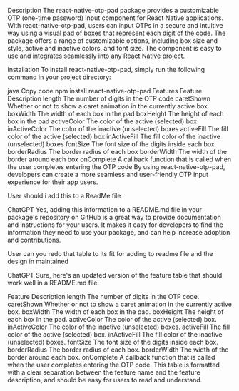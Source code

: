 Description
The react-native-otp-pad package provides a customizable OTP (one-time password) input component for React Native applications. With react-native-otp-pad, users can input OTPs in a secure and intuitive way using a visual pad of boxes that represent each digit of the code. The package offers a range of customizable options, including box size and style, active and inactive colors, and font size. The component is easy to use and integrates seamlessly into any React Native project.

Installation
To install react-native-otp-pad, simply run the following command in your project directory:

java
Copy code
npm install react-native-otp-pad
Features
Feature	Description
length	The number of digits in the OTP code
caretShown	Whether or not to show a caret animation in the currently active box
boxWidth	The width of each box in the pad
boxHeight	The height of each box in the pad
activeColor	The color of the active (selected) box
inActiveColor	The color of the inactive (unselected) boxes
activeFill	The fill color of the active (selected) box
inActiveFill	The fill color of the inactive (unselected) boxes
fontSize	The font size of the digits inside each box
borderRadius	The border radius of each box
borderWidth	The width of the border around each box
onComplete	A callback function that is called when the user completes entering the OTP code
By using react-native-otp-pad, developers can create a more seamless and user-friendly OTP input experience for their app users.





User
should i add this to a ReadMe file

ChatGPT
Yes, adding this information to a README.md file in your package's repository on GitHub is a great way to provide documentation and instructions for your users. It makes it easy for developers to find the information they need to use your package, and can help increase adoption and contributions.





User
can you redo that table to its fit for adding to readme file and the design in maintained

ChatGPT
Sure, here's an updated version of the feature table that should work well in a README.md file:

Feature	Description
length	The number of digits in the OTP code.
caretShown	Whether or not to show a caret animation in the currently active box.
boxWidth	The width of each box in the pad.
boxHeight	The height of each box in the pad.
activeColor	The color of the active (selected) box.
inActiveColor	The color of the inactive (unselected) boxes.
activeFill	The fill color of the active (selected) box.
inActiveFill	The fill color of the inactive (unselected) boxes.
fontSize	The font size of the digits inside each box.
borderRadius	The border radius of each box.
borderWidth	The width of the border around each box.
onComplete	A callback function that is called when the user completes entering the OTP code.
This table is formatted with a clear separation between the feature name and the feature description, and should be easy for users to read and understand.